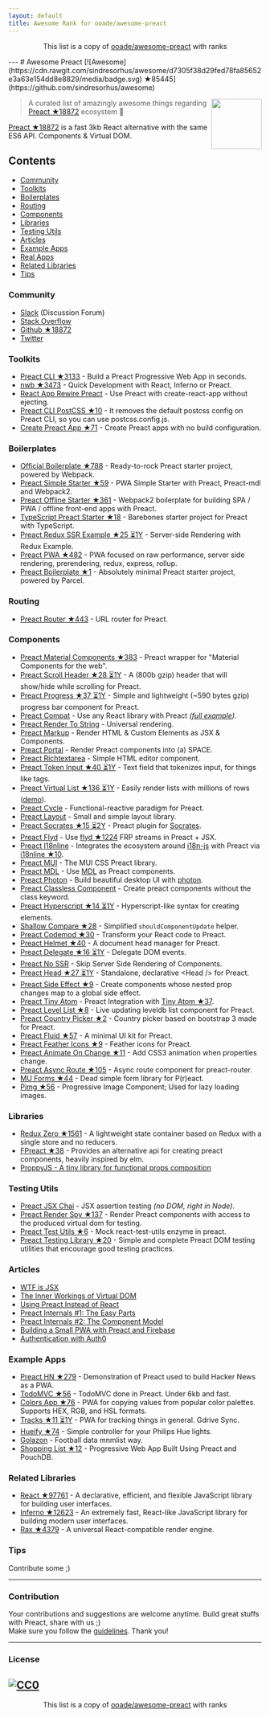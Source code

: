 ```yaml
---
layout: default
title: Awesome Rank for ooade/awesome-preact
---
```


<p align="center">
	This list is a copy of <a href="https://github.com/ooade/awesome-preact">ooade/awesome-preact</a> with ranks
</p>
---
# Awesome Preact [![Awesome](https://cdn.rawgit.com/sindresorhus/awesome/d7305f38d29fed78fa85652e3a63e154dd8e8829/media/badge.svg) ★85445](https://github.com/sindresorhus/awesome)

[<img src="https://rawgit.com/ooade/awesome-preact/master/preact-logo.svg" align="right" width="100">](https://preactjs.com)

> A curated list of amazingly awesome things regarding [Preact ★18872](https://github.com/developit/preact) ecosystem :star2:

[Preact ★18872](https://github.com/developit/preact) is a fast 3kb React alternative with the same ES6 API. Components & Virtual DOM.

## Contents
- [Community](#community)
- [Toolkits](#toolkits)
- [Boilerplates](#boilerplates)
- [Routing](#routing)
- [Components](#components)
- [Libraries](#libraries)
- [Testing Utils](#testing-utils)
- [Articles](#articles)
- [Example Apps](#example-apps)
- [Real Apps](https://preactjs.com/about/we-are-using)
- [Related Libraries](#related-libraries)
- [Tips](#tips)

### Community
- [Slack](https://preact-slack.now.sh) (Discussion Forum)
- [Stack Overflow](https://stackoverflow.com/questions/tagged/preact)
- [Github ★18872](https://github.com/developit/preact)
- [Twitter](https://twitter.com/preactjs)

### Toolkits
- [Preact CLI ★3133](https://github.com/developit/preact-cli) - Build a Preact Progressive Web App in seconds.
- [nwb ★3473](https://github.com/insin/nwb) - Quick Development with React, Inferno or Preact.
- [React App Rewire Preact](https://github.com/timarney/react-app-rewired/tree/master/packages/react-app-rewire-preact) - Use Preact with create-react-app without ejecting.
- [Preact CLI PostCSS ★10](https://github.com/SaraVieira/preact-cli-postcss) - It removes the default postcss config on Preact CLI, so you can use postcss.config.js.
- [Create Preact App ★71](https://github.com/just-boris/create-preact-app) - Create Preact apps with no build configuration.

### Boilerplates
- [Official Boilerplate ★788](https://github.com/developit/preact-boilerplate) - Ready-to-rock Preact starter project, powered by Webpack.
- [Preact Simple Starter ★59](https://github.com/ooade/PreactSimpleStarter) - PWA Simple Starter with Preact, Preact-mdl and Webpack2.
- [Preact Offline Starter ★361](https://github.com/lukeed/preact-starter) - Webpack2 boilerplate for building SPA / PWA / offline front-end apps with Preact.
- [TypeScript Preact Starter ★18](https://github.com/nickytonline/ts-preact-starter) - Barebones starter project for Preact with TypeScript.
- [Preact Redux SSR Example ★25 ⏳1Y](https://github.com/csbun/preact-redux-ssr-example) - Server-side Rendering with Redux Example.
- [Preact PWA ★482](https://github.com/ezekielchentnik/preact-pwa) - PWA focused on raw performance, server side rendering, prerendering, redux, express, rollup.
- [Preact Boilerplate ★1](https://github.com/therealparmesh/preact-boilerplate) - Absolutely minimal Preact starter project, powered by Parcel.

### Routing
- [Preact Router ★443](https://github.com/developit/preact-router) - URL router for Preact.

### Components
- [Preact Material Components ★383](https://github.com/prateekbh/preact-material-components) - Preact wrapper for "Material Components for the web".
- [Preact Scroll Header ★28 ⏳1Y](https://github.com/lukeed/preact-scroll-header) - A (800b gzip) header that will show/hide while scrolling for Preact.
- [Preact Progress ★37 ⏳1Y](https://github.com/lukeed/preact-progress) - Simple and lightweight (~590 bytes gzip) progress bar component for Preact.
- [Preact Compat](https://git.io/preact-compat) - Use any React library with Preact *([full example](http://git.io/preact-compat-example))*.
- [Preact Render To String](https://git.io/preact-render-to-string) - Universal rendering.
- [Preact Markup](https://git.io/preact-markup) - Render HTML & Custom Elements as JSX & Components.
- [Preact Portal](https://git.io/preact-portal) - Render Preact components into (a) SPACE.
- [Preact Richtextarea](https://git.io/preact-richtextarea) - Simple HTML editor component.
- [Preact Token Input ★40 ⏳1Y](https://github.com/developit/preact-token-input) - Text field that tokenizes input, for things like tags.
- [Preact Virtual List ★136 ⏳1Y](https://github.com/developit/preact-virtual-list) - Easily render lists with millions of rows ([demo](https://jsfiddle.net/developit/qqan9pdo/)).
- [Preact Cycle](https://git.io/preact-cycle) - Functional-reactive paradigm for Preact.
- [Preact Layout](https://download.github.io/preact-layout/) - Small and simple layout library.
- [Preact Socrates ★15 ⏳2Y](https://github.com/matthewmueller/preact-socrates) - Preact plugin for [Socrates](http://github.com/matthewmueller/socrates).
- [Preact Flyd](https://github.com/xialvjun/preact-flyd) - Use [flyd ★1224](https://github.com/paldepind/flyd) FRP streams in Preact + JSX.
- [Preact I18nline](https://github.com/download/preact-i18nline) - Integrates the ecosystem around [i18n-js](https://github.com/everydayhero/i18n-js) with Preact via [i18nline ★10](https://github.com/download/i18nline).
- [Preact MUI](https://git.io/v1aVO) - The MUI CSS Preact library.
- [Preact MDL](https://git.io/preact-mdl) - Use [MDL](https://getmdl.io) as Preact components.
- [Preact Photon](https://git.io/preact-photon) - Build beautiful desktop UI with [photon](http://photonkit.com).
- [Preact Classless Component](https://github.com/ld0rman/preact-classless-component) - Create preact components without the class keyword.
- [Preact Hyperscript ★14 ⏳1Y](https://github.com/queckezz/preact-hyperscript) - Hyperscript-like syntax for creating elements.
- [Shallow Compare ★28](https://github.com/tkh44/shallow-compare) - Simplified `shouldComponentUpdate` helper.
- [Preact Codemod ★30](https://github.com/vutran/preact-codemod) - Transform your React code to Preact.
- [Preact Helmet ★40](https://github.com/download/preact-helmet) - A document head manager for Preact.
- [Preact Delegate ★16 ⏳1Y](https://github.com/NekR/preact-delegate) - Delegate DOM events.
- [Preact No SSR](https://github.com/gufsky/preact-no-ssr) - Skip Server Side Rendering of Components.
- [Preact Head ★27 ⏳1Y](https://github.com/matthewmueller/preact-head) - Standalone, declarative \<Head /\> for Preact.
- [Preact Side Effect ★9](https://github.com/ooade/preact-side-effect) - Create components whose nested prop changes map to a global side effect.
- [Preact Tiny Atom](https://github.com/KwanMan/preact-tiny-atom) - Preact Integration with [Tiny Atom ★37](https://github.com/qubitproducts/tiny-atom).
- [Preact Level List ★8](https://github.com/juliangruber/preact-level-list) - Live updating leveldb list component for Preact.
- [Preact Country Picker ★2](https://github.com/bboydflo/flagstrap-preact) - Country picker based on bootstrap 3 made for Preact.
- [Preact Fluid ★57](https://github.com/ajainvivek/preact-fluid) - A minimal UI kit for Preact.
- [Preact Feather Icons ★9](https://github.com/ForsakenHarmony/preact-feather) - Feather icons for Preact.
- [Preact Animate On Change ★11](https://github.com/Sobesednik/preact-animate-on-change) - Add CSS3 animation when properties change.
- [Preact Async Route ★105](https://github.com/prateekbh/preact-async-route) - Async route component for preact-router.
- [MU Forms ★44](https://github.com/mobiushorizons/mu-forms) - Dead simple form library for P(r)eact.
- [Pimg ★56](https://github.com/ooade/pimg) - Progressive Image Component; Used for lazy loading images.

### Libraries
- [Redux Zero ★1561](https://github.com/concretesolutions/redux-zero) - A lightweight state container based on Redux with a single store and no reducers.
- [FPreact ★38](https://github.com/UnwrittenFun/fpreact) - Provides an alternative api for creating preact components, heavily inspired by elm.
- [ProppyJS - A tiny library for functional props composition](https://proppyjs.com)

### Testing Utils
- [Preact JSX Chai](https://git.io/preact-jsx-chai) - JSX assertion testing _(no DOM, right in Node)_.
- [Preact Render Spy ★137](https://github.com/mzgoddard/preact-render-spy) - Render Preact components with access to the produced virtual dom for testing.
- [Preact Test Utils ★6](https://github.com/windyGex/preact-test-utils) - Mock react-test-utils enzyme in preact.
- [Preact Testing Library ★20](https://github.com/antoaravinth/preact-testing-library) - Simple and complete Preact DOM testing utilities that encourage good testing practices.

### Articles
- [WTF is JSX](https://jasonformat.com/wtf-is-jsx/)
- [The Inner Workings of Virtual DOM](https://medium.com/@rajaraodv/the-inner-workings-of-virtual-dom-666ee7ad47cf)
- [Using Preact Instead of React](https://medium.com/@rajaraodv/using-preact-instead-of-react-70f40f53107c)
- [Preact Internals #1: The Easy Parts](https://medium.com/@asolove/preact-internals-1-the-easy-parts-3a081fa36205#.twnc3doig)
- [Preact Internals #2: The Component Model](https://medium.com/@asolove/preact-internals-2-the-component-model-36a05e32957b#.8zyec2y9v)
- [Building a Small PWA with Preact and Firebase](https://dandenney.com/posts/front-end-dev/building-a-small-pwa-with-preact-and-firebase)
- [Authentication with Auth0](https://auth0.com/blog/preact-authentication-tutorial)

### Example Apps
- [Preact HN ★279](https://github.com/kristoferbaxter/preact-hn) - Demonstration of Preact used to build Hacker News as a PWA.
- [TodoMVC ★56](https://github.com/developit/preact-todomvc) - TodoMVC done in Preact. Under 6kb and fast.
- [Colors App ★76](https://github.com/lukeed/colors-app) - PWA for copying values from popular color palettes. Supports HEX, RGB, and HSL formats.
- [Tracks ★11 ⏳1Y](https://github.com/jordic/tracks_preact) - PWA for tracking things in general. Gdrive Sync.
- [Hueify ★74](https://github.com/kvartborg/hueify) - Simple controller for your Philips Hue lights.
- [Golazon](https://github.com/sobstel/golazon) - Football data mnmlist way.
- [Shopping List ★12](https://github.com/ibm-watson-data-lab/shopping-list-preact-pouchdb) - Progressive Web App Built Using Preact and PouchDB.

### Related Libraries
- [React ★97761](https://github.com/facebook/react) - A declarative, efficient, and flexible JavaScript library for building user interfaces.
- [Inferno ★12623](https://github.com/infernojs/inferno) - An extremely fast, React-like JavaScript library for building modern user interfaces.
- [Rax ★4379](https://github.com/alibaba/rax) - A universal React-compatible render engine.

### Tips
Contribute some ;)

---
### Contribution
Your contributions and suggestions are welcome anytime. Build great stuffs with Preact, share with us ;) <br/>
Make sure you follow the [guidelines](https://github.com/ooade/awesome-preact/blob/master//contributing.md). Thank you!

---
### License
[![CC0](http://mirrors.creativecommons.org/presskit/buttons/88x31/svg/cc-zero.svg)](http://creativecommons.org/publicdomain/zero/1.0/)
---
<p align="center">
	This list is a copy of <a href="https://github.com/ooade/awesome-preact">ooade/awesome-preact</a> with ranks
</p>

